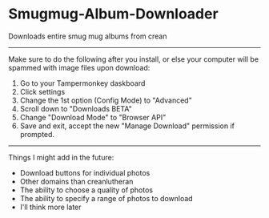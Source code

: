 # Smugmug-Album-Downloader

Downloads entire smug mug albums from crean

___
Make sure to do the following after you install, or else your computer will be spammed with image files upon download:

  1) Go to your Tampermonkey daskboard
  2) Click settings
  3) Change the 1st option (Config Mode) to "Advanced"
  4) Scroll down to "Downloads BETA"
  5) Change "Download Mode" to "Browser API"
  6) Save and exit, accept the new "Manage Download" 
     permission if prompted.
___

Things I might add in the future:
 - Download buttons for individual photos
 - Other domains than creanlutheran
 - The ability to choose a quality of photos
 - The ability to specify a range of photos to download
 - I'll think more later
